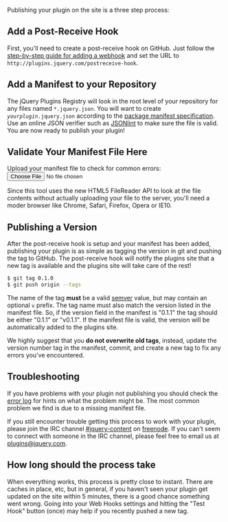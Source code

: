 <script>{
        "title": "Publishing Your Plugin"
}</script>

Publishing your plugin on the site is a three step process:

## Add a Post-Receive Hook

First, you'll need to create a post-receive hook on GitHub. Just follow the
[step-by-step guide for adding a
webhook](https://help.github.com/articles/post-receive-hooks) and set the URL
to `http://plugins.jquery.com/postreceive-hook`.

## Add a Manifest to your Repository

The jQuery Plugins Registry will look in the root level of your repository for
any files named `*.jquery.json`.  You will want to create
<code><em>yourplugin</em>.jquery.json</code> according to the [package manifest
specification](/docs/package-manifest/). Use an online JSON verifier such as
[JSONlint](http://jsonlint.com) to make sure the file is valid. You are now
ready to publish your plugin!

<h2>Validate Your Manifest File Here</h2>

<div>
  Upload your manifest file to check for common errors:
  <input type="file" name="files" value="Upload Manifest" />
  <p>Since this tool uses the new HTML5 FileReader API to look at the file contents
     without actually uploading your file to the server, you'll need a moder browser
     like Chrome, Safari, Firefox, Opera or IE10. </p>
  <div class="validator-output"></div>
</div>

<script src="/resources/validate.js"></script>

## Publishing a Version

After the post-receive hook is setup and your manifest has been added,
publishing your plugin is as simple as tagging the version in git and pushing
the tag to GitHub.  The post-receive hook will notify the plugins site that a
new tag is available and the plugins site will take care of the rest!

```bash
$ git tag 0.1.0
$ git push origin --tags
```

The name of the tag **must** be a valid [semver](http://semver.org/) value, but
may contain an optional `v` prefix. The tag name must also match the
version listed in the manifest file. So, if the version field in the manifest
is "0.1.1" the tag should be either "0.1.1" or "v0.1.1". If the manifest file
is valid, the version will be automatically added to the plugins site.

We highly suggest that you **do not overwrite old tags**, instead, update the
version number tag in the manifest, commit, and create a new tag to fix any
errors you've encountered.


## Troubleshooting

If you have problems with your plugin not publishing you should check the [error log](/error.log) for hints on what the problem might be. The most common problem we find is due to a missing manifest file.

If you still encounter trouble getting this process to work with your plugin, please
join the IRC channel [#jquery-content](irc://freenode.net:6667/#jquery-content)
on [freenode](http://freenode.net).  If you can't seem to connect with someone
in the IRC channel, please feel free to email us at
[plugins@jquery.com](mailto:plugins@jquery.com).

## How long should the process take

When everything works, this process is pretty close to instant.  There are
caches in place, etc, but in general, if you haven't seen your plugin get
updated on the site within 5 minutes, there is a good chance something went
wrong.  Going into your Web Hooks settings and hitting the "Test Hook" button
(once) may help if you recently pushed a new tag.
